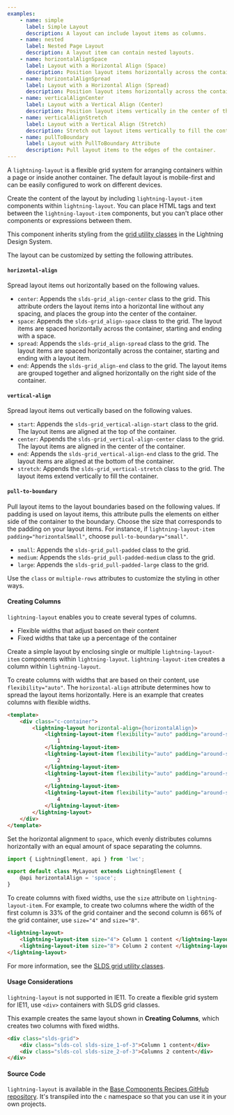 ```yaml
---
examples:
    - name: simple
      label: Simple Layout
      description: A layout can include layout items as columns.
    - name: nested
      label: Nested Page Layout
      description: A layout item can contain nested layouts.
    - name: horizontalAlignSpace
      label: Layout with a Horizontal Align (Space)
      description: Position layout items horizontally across the container, with space before, between, and after the items.
    - name: horizontalAlignSpread
      label: Layout with a Horizontal Align (Spread)
      description: Position layout items horizontally across the container, with space between the items.
    - name: verticalAlignCenter
      label: Layout with a Vertical Align (Center)
      description: Position layout items vertically in the center of the container.
    - name: verticalAlignStretch
      label: Layout with a Vertical Align (Stretch)
      description: Stretch out layout items vertically to fill the container.
    - name: pullToBoundary
      label: Layout with PullToBoundary Attribute
      description: Pull layout items to the edges of the container.
---
```


A `lightning-layout` is a flexible grid system for arranging containers within
a page or inside another container. The default layout is mobile-first and can
be easily configured to work on different devices.

Create the content of the layout by including `lightning-layout-item` components
within `lightning-layout`. You can place HTML tags and text between the `lightning-layout-item`
components, but you can't place other components or expressions between them.

This component inherits styling from the
[grid utility classes](https://lightningdesignsystem.com/utilities/grid/) in the
Lightning Design System.

The layout can be customized by setting the following attributes.

#### `horizontal-align`

Spread layout items out horizontally based on the following values.

-   `center`: Appends the `slds-grid_align-center` class to the grid. This attribute orders the layout items into a horizontal line without any spacing, and places the group into the center of the container.
-   `space`: Appends the `slds-grid_align-space` class to the grid. The layout items are spaced horizontally across the container, starting and ending with a space.
-   `spread`: Appends the `slds-grid_align-spread` class to the grid. The layout items are spaced horizontally across the container, starting and ending with a layout item.
-   `end`: Appends the `slds-grid_align-end` class to the grid. The layout items are grouped together and aligned horizontally on the right side of the container.

#### `vertical-align`

Spread layout items out vertically based on the following values.

-   `start`: Appends the `slds-grid_vertical-align-start` class to the grid. The layout items are aligned at the top of the container.
-   `center`: Appends the `slds-grid_vertical-align-center` class to the grid. The layout items are aligned in the center of the container.
-   `end`: Appends the `slds-grid_vertical-align-end` class to the grid. The layout items are aligned at the bottom of the container.
-   `stretch`: Appends the `slds-grid_vertical-stretch` class to the grid. The layout items extend vertically to fill the container.

#### `pull-to-boundary`

Pull layout items to the layout boundaries based on the following values. If
padding is used on layout items, this attribute pulls the elements on either
side of the container to the boundary. Choose the size that corresponds to the
padding on your layout items. For instance, if
`lightning-layout-item padding="horizontalSmall"`, choose `pull-to-boundary="small"`.

-   `small`: Appends the `slds-grid_pull-padded` class to the grid.
-   `medium`: Appends the `slds-grid_pull-padded-medium` class to the grid.
-   `large`: Appends the `slds-grid_pull-padded-large` class to the grid.

Use the `class` or `multiple-rows` attributes to customize the styling in other
ways.

#### Creating Columns

`lightning-layout` enables you to create several types of columns.

-   Flexible widths that adjust based on their content
-   Fixed widths that take up a percentage of the container

Create a simple layout by enclosing single or multiple `lightning-layout-item` components within `lightning-layout`. `lightning-layout-item` creates a column within `lightning-layout`.

To create columns with widths that are based on their content, use `flexibility="auto"`. The `horizontal-align` attribute determines how to spread the layout items horizontally. Here is an example that creates columns with flexible widths.

```html
<template>
    <div class="c-container">
        <lightning-layout horizontal-align={horizontalAlign}>
            <lightning-layout-item flexibility="auto" padding="around-small">
                1
            </lightning-layout-item>
            <lightning-layout-item flexibility="auto" padding="around-small">
                2
            </lightning-layout-item>
            <lightning-layout-item flexibility="auto" padding="around-small">
                3
            </lightning-layout-item>
            <lightning-layout-item flexibility="auto" padding="around-small">
                4
            </lightning-layout-item>
        </lightning-layout>
    </div>
</template>
```

Set the horizontal alignment to `space`, which evenly distributes columns horizontally with an equal amount of space separating the columns.

```javascript
import { LightningElement, api } from 'lwc';

export default class MyLayout extends LightningElement {
    @api horizontalAlign = 'space';
}
```

To create columns with fixed widths, use the `size` attribute on `lightning-layout-item`. For example, to create two columns where the width of the first column is 33% of the grid container and the second column is 66% of the grid container, use `size="4"` and `size="8"`.

```html
<lightning-layout>
    <lightning-layout-item size="4"> Column 1 content </lightning-layout-item>
    <lightning-layout-item size="8"> Column 2 content </lightning-layout-item>
</lightning-layout>
```

For more information, see the [SLDS grid utility classes](https://lightningdesignsystem.com/utilities/grid/).

#### Usage Considerations

`lightning-layout` is not supported in IE11. To create a flexible grid system for IE11, use `<div>` containers with SLDS grid classes.

This example creates the same layout shown in **Creating Columns**,
which creates two columns with fixed widths.

```html
<div class="slds-grid">
    <div class="slds-col slds-size_1-of-3">Column 1 content</div>
    <div class="slds-col slds-size_2-of-3">Columns 2 content</div>
</div>
```

#### Source Code

`lightning-layout` is available in the [Base Components Recipes GitHub repository](https://github.com/salesforce/base-components-recipes#documentation). It's transpiled into the `c` namespace so that you can use it in your own projects.
